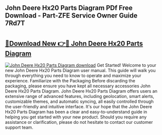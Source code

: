 ## John Deere Hx20 Parts Diagram PDf Free Download - Part-ZFE Service Owner Guide 7Rd7T

# <h2><a href="http://dfo4xk.blite.top/?on=John+Deere+Hx20+Parts+Diagram">🔗Download New 👉🔴 John Deere Hx20 Parts Diagram</a></h2>

[![John Deere Hx20 Parts Diagram download](https://i.imgur.com/lujVjoI.png)](http://dfo4xk.blite.top/?on=John+Deere+Hx20+Parts+Diagram)
Get Started! Welcome to your new John Deere Hx20 Parts Diagram user manual. This guide will walk you through everything you need to know to operate and maximize your experience. Familiarize with the Packaging Before discarding the packaging, please ensure you have kept all necessary accessories John Deere Hx20 Parts Diagram. John Deere Hx20 Parts Diagram offers users an extensive range of advanced features, including geolocation, smart alerts, customizable themes, and automatic syncing, all easily controlled through the user-friendly and intuitive interface. It's our hope that the John Deere Hx20 Parts Diagram has been a clear and easy-to-understand guide in helping you get started with your new product. Should you require any assistance or clarification, please do not hesitate to contact our customer support team.
